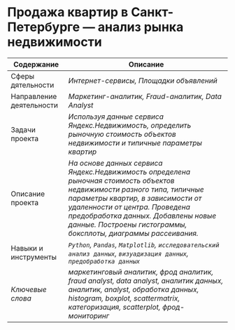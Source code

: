 # Продажа квартир в Санкт-Петербурге — анализ рынка недвижимости
Содержание | Описание |
 ------------- | ---------------- |
Сферы дятельности | *Интернет-сервисы, Площадки объявлений*
Направление деятельности | *Маркетинг-аналитик, Fraud-аналитик, Data Analyst*
Задачи проекта  | *Используя данные сервиса Яндекс.Недвижимость, определить рыночную стоимость объектов недвижимости и типичные параметры квартир*
Описание проекта | *На основе данных сервиса Яндекс.Недвижимость определена рыночная стоимость объектов недвижимости разного типа, типичные параметры квартир, в зависимости от удаленности от центра. Проведена предобработка данных. Добавлены новые данные. Построены гистограммы, боксплоты, диаграммы рассеивания.*
Навыки и инструменты | *`Python`, `Pandas`, `Matplotlib`, `исследовательский анализ данных`, `визуадизация данных`, `предобработка данных`*
*Ключевые слова* | *маркетинговый аналитик, фрод аналитик, fraud analyst, data analyst, аналитик данных, аналитик, analyst, обработка данных, histogram, boxplot, scattermatrix, категоризация, scatterplot,  фрод-мониторинг*
